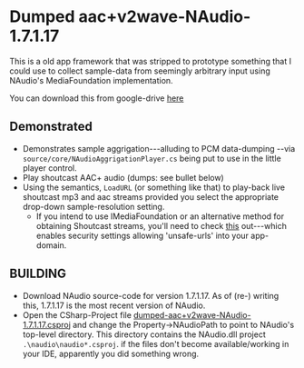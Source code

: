﻿Dumped aac+v2wave-NAudio-1.7.1.17
=======================================

This is a old app framework that was stripped to prototype something that I could use to
collect sample-data from seemingly arbitrary input using NAudio's MediaFoundation implementation.

You can download this from google-drive [here](https://drive.google.com/file/d/0B3zU6tYfj4ZHeTNvNEROS0VReGM/edit?usp=sharing)

Demonstrated
---------------------------------------

- Demonstrates sample aggrigation---alluding to PCM data-dumping --via `source/core/NAudioAggrigationPlayer.cs` being put to use in the little player control.
- Play shoutcast AAC+ audio (dumps: see bullet below)
- Using the semantics, `LoadURL` (or something like that) to play-back
  live shoutcast mp3 and aac streams provided you select the appropriate drop-down
  sample-resolution setting.
    - If you intend to use IMediaFoundation or an alternative method for obtaining Shoutcast streams, you'll need to check [this](https://gist.github.com/tfwio/7175420) out---which enables security settings allowing 'unsafe-urls' into your app-domain.

BUILDING
---------------------------------------

* Download NAudio source-code for version 1.7.1.17.
  As of (re-) writing this, 1.7.1.17 is the most recent version of NAudio.
* Open the CSharp-Project file [dumped-aac+v2wave-NAudio-1.7.1.17.csproj](https://github.com/tfwio/gen.snd/blob/master/Source/dumped-aac%2Bv2wave/dumped-aac%2Bv2wave-NAudio-1.7.1.17.csproj#L24) and change the Property->NAudioPath to point to NAudio's top-level directory.
  This directory contains the NAudio.dll project `.\naudio\naudio*.csproj`.
  if the files don't become available/working in your IDE, apparently you did something wrong.
